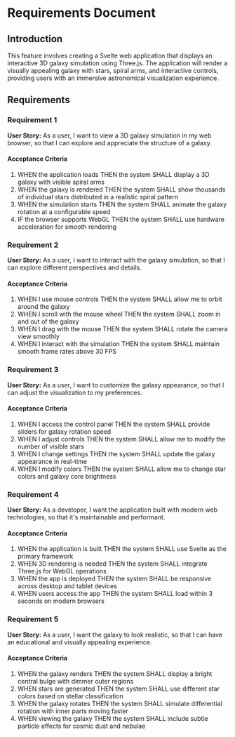 # Requirements Document

## Introduction

This feature involves creating a Svelte web application that displays an interactive 3D galaxy simulation using Three.js. The application will render a visually appealing galaxy with stars, spiral arms, and interactive controls, providing users with an immersive astronomical visualization experience.

## Requirements

### Requirement 1

**User Story:** As a user, I want to view a 3D galaxy simulation in my web browser, so that I can explore and appreciate the structure of a galaxy.

#### Acceptance Criteria

1. WHEN the application loads THEN the system SHALL display a 3D galaxy with visible spiral arms
2. WHEN the galaxy is rendered THEN the system SHALL show thousands of individual stars distributed in a realistic spiral pattern
3. WHEN the simulation starts THEN the system SHALL animate the galaxy rotation at a configurable speed
4. IF the browser supports WebGL THEN the system SHALL use hardware acceleration for smooth rendering

### Requirement 2

**User Story:** As a user, I want to interact with the galaxy simulation, so that I can explore different perspectives and details.

#### Acceptance Criteria

1. WHEN I use mouse controls THEN the system SHALL allow me to orbit around the galaxy
2. WHEN I scroll with the mouse wheel THEN the system SHALL zoom in and out of the galaxy
3. WHEN I drag with the mouse THEN the system SHALL rotate the camera view smoothly
4. WHEN I interact with the simulation THEN the system SHALL maintain smooth frame rates above 30 FPS

### Requirement 3

**User Story:** As a user, I want to customize the galaxy appearance, so that I can adjust the visualization to my preferences.

#### Acceptance Criteria

1. WHEN I access the control panel THEN the system SHALL provide sliders for galaxy rotation speed
2. WHEN I adjust controls THEN the system SHALL allow me to modify the number of visible stars
3. WHEN I change settings THEN the system SHALL update the galaxy appearance in real-time
4. WHEN I modify colors THEN the system SHALL allow me to change star colors and galaxy core brightness

### Requirement 4

**User Story:** As a developer, I want the application built with modern web technologies, so that it's maintainable and performant.

#### Acceptance Criteria

1. WHEN the application is built THEN the system SHALL use Svelte as the primary framework
2. WHEN 3D rendering is needed THEN the system SHALL integrate Three.js for WebGL operations
3. WHEN the app is deployed THEN the system SHALL be responsive across desktop and tablet devices
4. WHEN users access the app THEN the system SHALL load within 3 seconds on modern browsers

### Requirement 5

**User Story:** As a user, I want the galaxy to look realistic, so that I can have an educational and visually appealing experience.

#### Acceptance Criteria

1. WHEN the galaxy renders THEN the system SHALL display a bright central bulge with dimmer outer regions
2. WHEN stars are generated THEN the system SHALL use different star colors based on stellar classification
3. WHEN the galaxy rotates THEN the system SHALL simulate differential rotation with inner parts moving faster
4. WHEN viewing the galaxy THEN the system SHALL include subtle particle effects for cosmic dust and nebulae
